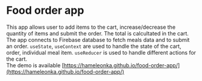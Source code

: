 # Food order app
This app allows user to add items to the cart, increase/decrease the quantity of items and submit the order. The total is calcultated in the cart. The app connects to Firebase database to fetch meals data and to submit an order.
`useState`, `useContext` are used to handle the state of the cart, order, individual meal item.
`useReducer` is used to handle different actions for the cart.  
The demo is available [https://hameleonka.github.io/food-order-app/](https://hameleonka.github.io/food-order-app/)
